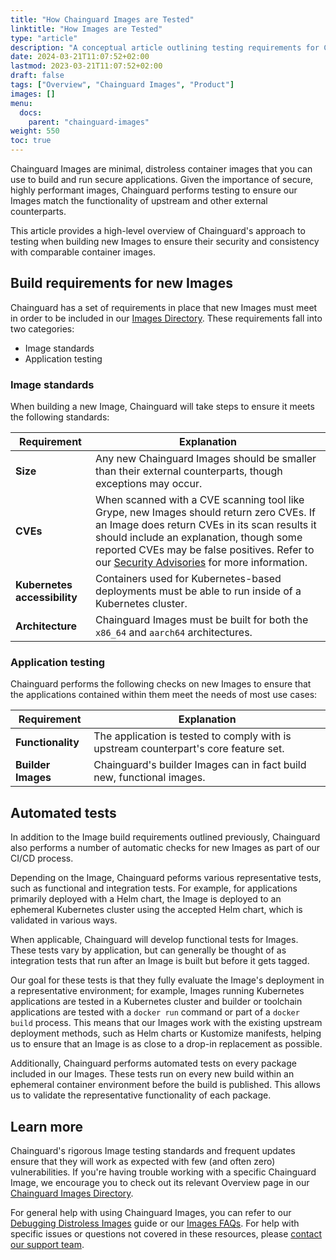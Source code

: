 ```yaml
---
title: "How Chainguard Images are Tested"
linktitle: "How Images are Tested"
type: "article"
description: "A conceptual article outlining testing requirements for Chainguard Images."
date: 2024-03-21T11:07:52+02:00
lastmod: 2023-03-21T11:07:52+02:00
draft: false
tags: ["Overview", "Chainguard Images", "Product"]
images: []
menu:
  docs:
    parent: "chainguard-images"
weight: 550
toc: true
---
```


Chainguard Images are minimal, distroless container images that you can use to build and run secure applications. Given the importance of secure, highly performant images, Chainguard performs testing to ensure our Images match the functionality of upstream and other external counterparts.

This article provides a high-level overview of Chainguard's approach to testing when building new Images to ensure their security and consistency with comparable container images.


## Build requirements for new Images

Chainguard has a set of requirements in place that new Images must meet in order to be included in our [Images Directory](https://images.chainguard.dev?utm=docs). These requirements fall into two categories:

* Image standards
* Application testing


### Image standards

When building a new Image, Chainguard will take steps to ensure it meets the following standards:

| **Requirement** 	  |  **Explanation**     |
| --- | --- |
| **Size**     |  Any new Chainguard Images should be smaller than their external counterparts, though exceptions may occur.    |
|  **CVEs**     | When scanned with a CVE scanning tool like Grype, new Images should return zero CVEs. If an Image does return CVEs in its scan results it should include an explanation, though some reported CVEs may be false positives. Refer to our [Security Advisories](https://images.chainguard.dev/security?utm_source=cg-academy&utm_medium=website&utm_campaign=dev-enablement&utm_content=edu-content-chainguard-chainguard-images-images-testing) for more information.	  |
|  **Kubernetes accessibility**     | Containers used for Kubernetes-based deployments must be able to run inside of a Kubernetes cluster.     |
|  **Architecture**     | Chainguard Images must be built for both the `x86_64` and `aarch64` architectures.      |

### Application testing

Chainguard performs the following checks on new Images to ensure that the applications contained within them meet the needs of most use cases:

| **Requirement** 	  |  **Explanation**     |
| --- | --- |
|  **Functionality**     | The application is tested to comply with is upstream counterpart's core feature set.   |
|  **Builder Images**     | Chainguard's builder Images can in fact build new, functional images.     |


## Automated tests

In addition to the Image build requirements outlined previously, Chainguard also performs a number of automatic checks for new Images as part of our CI/CD process. 

Depending on the Image, Chainguard peforms various representative tests, such as functional and integration tests. For example, for applications primarily deployed with a Helm chart, the Image is deployed to an ephemeral Kubernetes cluster using the accepted Helm chart, which is validated in various ways.

When applicable, Chainguard will develop functional tests for Images. These tests vary by application, but can generally be thought of as integration tests that run after an Image is built but before it gets tagged.

Our goal for these tests is that they fully evaluate the Image's deployment in a representative environment; for example, Images running Kubernetes applications are tested in a Kubernetes cluster and builder or toolchain applications are tested with a `docker run` command or part of a `docker build` process. This means that our Images work with the existing upstream deployment methods, such as Helm charts or Kustomize manifests, helping us to ensure that an Image is as close to a drop-in replacement as possible.

Additionally, Chainguard performs automated tests on every package included in our Images. These tests run on every new build within an ephemeral container environment before the build is published. This allows us to validate the representative functionality of each package.


## Learn more

Chainguard's rigorous Image testing standards and frequent updates ensure that they will work as expected with few (and often zero) vulnerabilities. If you're having trouble working with a specific Chainguard Image, we encourage you to check out its relevant Overview page in our [Chainguard Images Directory](https://images.chainguard.dev/directory?utm_source=cg-academy&utm_medium=website&utm_campaign=dev-enablement&utm_content=edu-content-chainguard-chainguard-images-images-testing).

For general help with using Chainguard Images, you can refer to our [Debugging Distroless Images](/chainguard/chainguard-images/debugging-distroless-images/) guide or our [Images FAQs](/chainguard/chainguard-images/faq/). For help with specific issues or questions not covered in these resources, please [contact our support team](https://support.chainguard.dev?utm=docs).